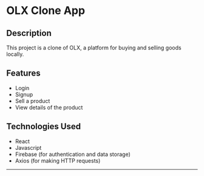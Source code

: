 # OLX Clone App

## Description
This project is a clone of OLX, a platform for buying and selling goods locally.

## Features
- Login
- Signup
- Sell a product
- View details of the product

## Technologies Used
- React
- Javascript
- Firebase (for authentication and data storage)
- Axios (for making HTTP requests)

---
